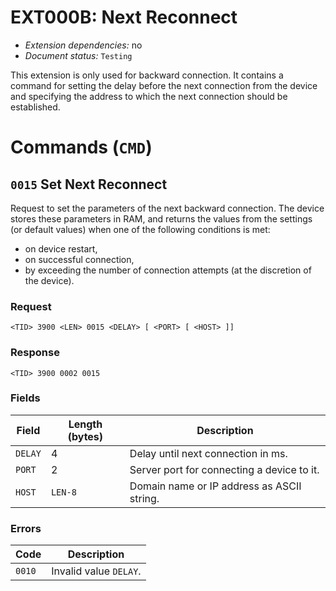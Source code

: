 # EXT000B: Next Reconnect

* *Extension dependencies:* no
* *Document status:* `Testing`

This extension is only used for backward connection. It contains a command for setting the delay before the next connection from the device and specifying the address to which the next connection should be established.


# Commands (`CMD`)


## `0015` Set Next Reconnect

Request to set the parameters of the next backward connection. The device stores these parameters in RAM, and returns the values from the settings (or default values) when one of the following conditions is met:
* on device restart,
* on successful connection,
* by exceeding the number of connection attempts (at the discretion of the device).

### Request

```
<TID> 3900 <LEN> 0015 <DELAY> [ <PORT> [ <HOST> ]]
```

### Response

```
<TID> 3900 0002 0015
```

### Fields

Field       | Length (bytes) | Description
------------|----------------|------------
`DELAY`     | 4              | Delay until next connection in ms.
`PORT`      | 2              | Server port for connecting a device to it.
`HOST`      | `LEN-8`        | Domain name or IP address as ASCII string.

### Errors

Code   | Description
-------|------------
`0010` | Invalid value `DELAY`.
